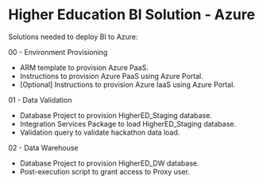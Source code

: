 # Higher Education BI Solution - Azure 

Solutions needed to deploy BI to Azure:

00 - Environment Provisioning
* ARM template to provision Azure PaaS.
* Instructions to provision Azure PaaS using Azure Portal.
* [Optional] Instructions to provision Azure IaaS using Azure Portal.

01 - Data Validation
* Database Project to provision HigherED_Staging database.
* Integration Services Package to load HigherED_Staging database.
* Validation query to validate hackathon data load.

02 - Data Warehouse
* Database Project to provision HigherED_DW database.
* Post-execution script to grant access to Proxy user.